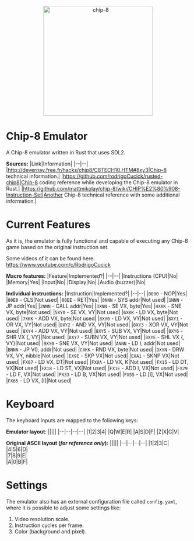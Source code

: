 <div align="center">
  <img
    alt="chip-8"
    src="https://csdb.dk/gfx/releases/17000/17306.png"
    height="300px"
  />
</div>

# Chip-8 Emulator

A Chip-8 emulator written in Rust that uses SDL2.

__Sources:__
|Link|Information|
|--|--|
|http://devernay.free.fr/hacks/chip8/C8TECH10.HTM#8xy3|Chip-8 technical information.|
|https://github.com/rodrigoCucick/rusted-chip8|Chip-8 coding reference while developing the Chip-8 emulator in Rust.|
|https://github.com/mattmikolay/chip-8/wiki/CHIP%E2%80%908-Instruction-Set|Another Chip-8 technical reference with some
additional information.|

# Current Features

As it is, the emulator is fully functional and capable of executing any Chip-8 game based on the original instruction
set.

Some videos of it can be found here: https://www.youtube.com/c/RodrigoCucick

__Macro features:__
|Feature|Implemented?|
|--|--|
|Instructions (CPU)|No|
|Memory|Yes|
|Input|No|
|Display|No|
|Audio (buzzer)|No|

__Individual instructions:__
|Instruction|Implemented?|
|--|--|
|`0000` - NOP|Yes|
|`00E0` - CLS|Not used|
|`00EE` - RET|Yes|
|`0NNN` - SYS addr|Not used|
|`1NNN` - JP addr|Yes|
|`2NNN` - CALL addr|Yes|
|`3XNN` - SE VX, byte|Yes|
|`4XKK` - SNE VX, byte|Not used|
|`5XY0` - SE VX, VY|Not used|
|`6XKK` - LD VX, byte|Not used|
|`7XKK` - ADD VX, byte|Not used|
|`8XY0` - LD VX, VY|Not used|
|`8XY1` - OR VX, VY|Not used|
|`8XY2` - AND VX, VY|Not used|
|`8XY3` - XOR VX, VY|Not used|
|`8XY4` - ADD VX, VY|Not used|
|`8XY5` - SUB VX, VY|Not used|
|`8XY6` - SHR VX {, VY}|Not used|
|`8XY7` - SUBN VX, VY|Not used|
|`8XYE` - SHL VX {, VY}|Not used|
|`9XY0` - SNE VX, VY|Not used|
|`ANNN` - LD I, addr|Not used|
|`BNNN` - JP V0, addr|Not used|
|`CXKK` - RND VX, byte|Not used|
|`DXYN` - DRW VX, VY, nibble|Not used|
|`EX9E` - SKP VX|Not used|
|`EXA1` - SKNP VX|Not used|
|`FX07` - LD VX, DT|Not used|
|`FX0A` - LD VX, K|Not used|
|`FX15` - LD DT, VX|Not used|
|`FX18` - LD ST, VX|Not used|
|`FX1E` - ADD I, VX|Not used|
|`FX29` - LD F, VX|Not used|
|`FX33` - LD B, VX|Not used|
|`FX55` - LD [I], VX|Not used|
|`FX65` - LD VX, [I]|Not used|

# Keyboard

The keyboard inputs are mapped to the following keys:

__Emulator layout__:
|||||
|--|--|--|--|
|1|2|3|4|
|Q|W|E|R|
|A|S|D|F|
|Z|X|C|V|

__Original ASCII layout (_for reference only_):__
|||||
|--|--|--|--|
|1|2|3|C|   
|4|5|6|D|   
|7|8|9|E|   
|A|0|B|F|

# Settings

The emulator also has an external configuration file called `config.yaml`, where it is possible to adjust some settings
like:

1. Video resolution scale.
2. Instruction cycles per frame.
3. Color (background and pixel).
